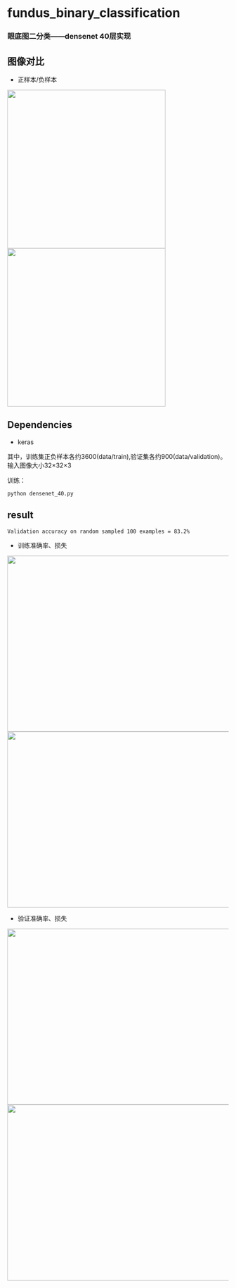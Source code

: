 # fundus_binary_classification
### 眼底图二分类——densenet 40层实现

## 图像对比
* 正样本/负样本

<img src="https://github.com/jiangyiqiao/fundus_binary_classification/blob/master/results/Figure_good.jpeg" width="360" height="360"/> <img src="https://github.com/jiangyiqiao/fundus_binary_classification/blob/master/results/Figure_bad.jpeg" width="360" height="360" /> 


## Dependencies
* keras

 
其中，训练集正负样本各约3600(data/train),验证集各约900(data/validation)。输入图像大小32×32×3

训练：

    python densenet_40.py



## result
    Validation accuracy on random sampled 100 examples = 83.2%
* 训练准确率、损失

<img src="https://github.com/jiangyiqiao/fundus_densenet40_binary_classification/blob/master/results/keras40_acc.png" width="1000" height="400"/> <img src="https://github.com/jiangyiqiao/fundus_densenet40_binary_classification/blob/master/results/keras40_loss.png" width="1000" height="400"/> 

* 验证准确率、损失

<img src="https://github.com/jiangyiqiao/fundus_densenet40_binary_classification/blob/master/results/keras40_valacc.png" width="1000" height="400"/> <img src="https://github.com/jiangyiqiao/fundus_densenet40_binary_classification/blob/master/results/keras40_valloss.png" width="1000" height="400"/> 


